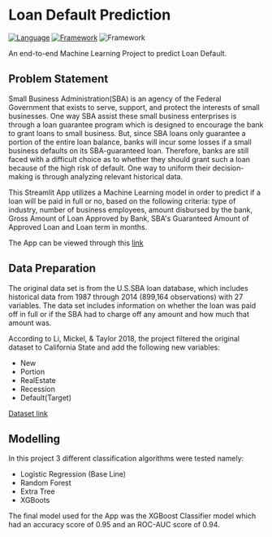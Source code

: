 # **Loan Default Prediction**

[![Language](https://img.shields.io/badge/Python-darkblue.svg?style=flat&logo=python&logoColor=white)](https://www.python.org)
[![Framework](https://img.shields.io/badge/sklearn-darkorange.svg?style=flat&logo=scikit-learn&logoColor=white)](http://www.pytorch.org/news.html)
![Framework](https://img.shields.io/badge/Streamlit-red.svg?style=flat&logo=streamlit&logoColor=white)

An end-to-end Machine Learning Project to predict Loan Default.

## **Problem Statement**
Small Business Administration(SBA) is an agency of the Federal Government that exists to serve, support, and protect the interests of small businesses. One way SBA assist these small business enterprises is through a loan guarantee program which is designed to encourage the bank to grant loans to small business. But, since SBA loans only guarantee a portion of the entire loan balance, banks will incur some losses if a small business defaults on its SBA-guaranteed loan. Therefore, banks are still faced with a difficult choice as to whether they should grant such a loan because of the high risk of default. One way to uniform their decision-making is through analyzing relevant historical data.

This Streamlit App utilizes a Machine Learning model in order to predict if a loan will be paid in full or no,  based on the following criteria: type of industry, number of business employees, amount disbursed by the bank, Gross Amount of Loan Approved by Bank, SBA's Guaranteed Amount of Approved Loan and Loan term in months. 

The App can be viewed through this [link](https://loan-default-app.herokuapp.com)

## **Data Preparation**
The original data set is from the U.S.SBA loan database, which includes historical data from 1987 through 2014 (899,164 observations) with 27 variables. The data set includes information on whether the loan was paid off in full or if the SBA had to charge off any amount and how much that amount was. 

According to Li, Mickel, & Taylor 2018, the project filtered the  original dataset to California State and  add the following new variables:

- New
- Portion 
- RealEstate
- Recession
- Default(Target)


[Dataset link](https://amstat.tandfonline.com/doi/full/10.1080/10691898.2018.1434342)

## **Modelling**

In this project 3 different classification algorithms were tested namely:
- Logistic Regression (Base Line)
- Random Forest
- Extra Tree
- XGBoots

The final model used for the App was the XGBoost Classifier model which had an accuracy score of 0.95 and an ROC-AUC score of 0.94.

